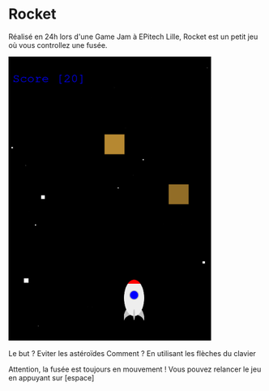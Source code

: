 # Rocket
Réalisé en 24h lors d'une Game Jam à EPitech Lille,
Rocket est un petit jeu où vous controllez une fusée.

![preview.png preview](https://raw.githubusercontent.com/valentinpx/rocket/master/preview.png)

Le but ?
Eviter les astéroïdes
Comment ?
En utilisant les flèches du clavier

Attention, la fusée est toujours en mouvement !
Vous pouvez relancer le jeu en appuyant sur \[espace]
